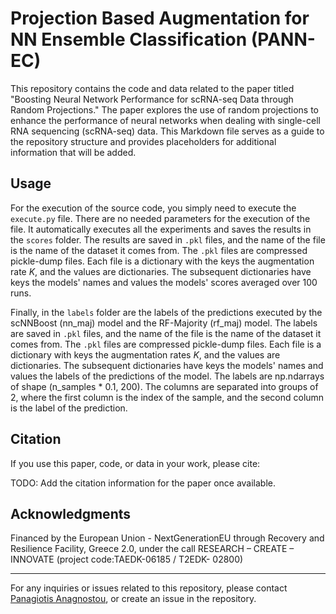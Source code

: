 Projection Based Augmentation for NN Ensemble Classification (PANN-EC) 
=================================================================================

This repository contains the code and data related to the paper titled "Boosting Neural Network Performance for scRNA-seq Data through Random Projections." The paper explores the use of random projections to enhance the performance of neural networks when dealing with single-cell RNA sequencing (scRNA-seq) data. This Markdown file serves as a guide to the repository structure and provides placeholders for additional information that will be added.

Usage
-----

For the execution of the source code, you simply need to execute the `execute.py` file. There are no needed parameters for the execution of the file. It automatically executes all the experiments and saves the results in the `scores` folder. The results are saved in `.pkl` files, and the name of the file is the name of the dataset it comes from. The `.pkl` files are compressed pickle-dump files. Each file is a dictionary with the keys the augmentation rate $K$, and the values are dictionaries. The subsequent dictionaries have keys the models' names and values the models' scores averaged over 100 runs.

Finally, in the `labels` folder are the labels of the predictions executed by the scNNBoost (nn_maj) model and the RF-Majority (rf_maj) model. The labels are saved in `.pkl` files, and the name of the file is the name of the dataset it comes from. The `.pkl` files are compressed pickle-dump files. Each file is a dictionary with keys the augmentation rates $K$, and the values are dictionaries. The subsequent dictionaries have keys the models' names and values the labels of the predictions of the model. The labels are np.ndarrays of shape (n_samples * 0.1, 200). The columns are separated into groups of 2, where the first column is the index of the sample, and the second column is the label of the prediction.


Citation
--------

If you use this paper, code, or data in your work, please cite:

TODO: Add the citation information for the paper once available.

Acknowledgments
---------------

Financed by the European Union - NextGenerationEU through Recovery and Resilience Facility, Greece 2.0, under the call RESEARCH – CREATE – INNOVATE (project code:TAEDK-06185 / Τ2EDK- 02800)

---

For any inquiries or issues related to this repository, please contact [Panagiotis Anagnostou](mailto:panagno@uth.gr), or create an issue in the repository.
